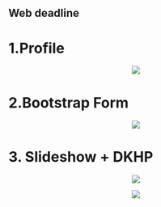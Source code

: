 ## Web deadline



# 1.Profile
<p align="center"><img src="https://scontent.fsgn5-7.fna.fbcdn.net/v/t1.0-9/32512093_813354192190637_393320172821151744_o.jpg?_nc_cat=0&oh=9789b694b29c0e254ad60dce959e312b&oe=5B9C0415"></p>

# 2.Bootstrap Form 
<p align="center" style="width=50%;height=50%"><img src="https://scontent.fsgn5-7.fna.fbcdn.net/v/t1.0-9/32580645_813358342190222_1072516134823002112_o.jpg?_nc_cat=0&oh=ac76eeda72e3f9b52793274af0f7cee9&oe=5B7F47DE"></p>
  
# 3. Slideshow + DKHP 
<p align="center">
  <p align="center"><img src="https://scontent.fsgn5-7.fna.fbcdn.net/v/t1.0-9/32562053_813354235523966_3804581497944408064_o.jpg?_nc_cat=0&oh=5d70af5d9e82dea7c9b3698517ec7e67&oe=5B7E8FAC"></p>
  <p align="center"><img src="https://scontent.fsgn5-7.fna.fbcdn.net/v/t1.0-9/32583361_813354158857307_4680507638075621376_o.jpg?_nc_cat=0&oh=3c26986e2761c480101b3766d46509b5&oe=5B8F10D4"></p>
</p>


